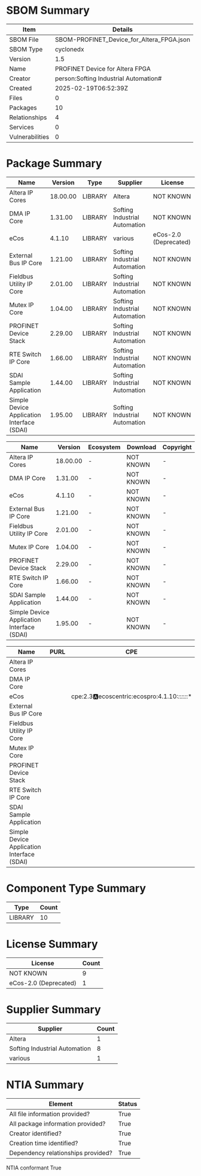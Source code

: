 
# SBOM Summary

Item | Details
| -------- | -------- 
SBOM File | SBOM-PROFINET_Device_for_Altera_FPGA.json
SBOM Type | cyclonedx
Version | 1.5
Name | PROFINET Device for Altera FPGA
Creator | person:Softing Industrial Automation#
Created | 2025-02-19T06:52:39Z
Files | 0
Packages | 10
Relationships | 4
Services | 0
Vulnerabilities | 0

# Package Summary

Name | Version | Type | Supplier | License
| -------- | -------- | -------- | -------- | -------- 
Altera IP Cores | 18.00.00 | LIBRARY | Altera | NOT KNOWN
DMA IP Core | 1.31.00 | LIBRARY | Softing Industrial Automation | NOT KNOWN
eCos | 4.1.10 | LIBRARY | various | eCos-2.0 (Deprecated)
External Bus IP Core | 1.21.00 | LIBRARY | Softing Industrial Automation | NOT KNOWN
Fieldbus Utility IP Core | 2.01.00 | LIBRARY | Softing Industrial Automation | NOT KNOWN
Mutex IP Core | 1.04.00 | LIBRARY | Softing Industrial Automation | NOT KNOWN
PROFINET Device Stack | 2.29.00 | LIBRARY | Softing Industrial Automation | NOT KNOWN
RTE Switch IP Core | 1.66.00 | LIBRARY | Softing Industrial Automation | NOT KNOWN
SDAI Sample Application | 1.44.00 | LIBRARY | Softing Industrial Automation | NOT KNOWN
Simple Device Application Interface (SDAI) | 1.95.00 | LIBRARY | Softing Industrial Automation | NOT KNOWN

Name | Version | Ecosystem | Download | Copyright
| -------- | -------- | -------- | -------- | -------- 
Altera IP Cores | 18.00.00 | - | NOT KNOWN | -
DMA IP Core | 1.31.00 | - | NOT KNOWN | -
eCos | 4.1.10 | - | NOT KNOWN | -
External Bus IP Core | 1.21.00 | - | NOT KNOWN | -
Fieldbus Utility IP Core | 2.01.00 | - | NOT KNOWN | -
Mutex IP Core | 1.04.00 | - | NOT KNOWN | -
PROFINET Device Stack | 2.29.00 | - | NOT KNOWN | -
RTE Switch IP Core | 1.66.00 | - | NOT KNOWN | -
SDAI Sample Application | 1.44.00 | - | NOT KNOWN | -
Simple Device Application Interface (SDAI) | 1.95.00 | - | NOT KNOWN | -

Name | PURL | CPE
| -------- | -------- | -------- 
Altera IP Cores |  | 
DMA IP Core |  | 
eCos |  | cpe:2.3:a:ecoscentric:ecospro:4.1.10:*:*:*:*:*:*:*
External Bus IP Core |  | 
Fieldbus Utility IP Core |  | 
Mutex IP Core |  | 
PROFINET Device Stack |  | 
RTE Switch IP Core |  | 
SDAI Sample Application |  | 
Simple Device Application Interface (SDAI) |  | 

# Component Type Summary

Type | Count
| -------- | -------- 
LIBRARY | 10

# License Summary

License | Count
| -------- | -------- 
NOT KNOWN | 9
eCos-2.0 (Deprecated) | 1

# Supplier Summary

Supplier | Count
| -------- | -------- 
Altera | 1
Softing Industrial Automation | 8
various | 1

# NTIA Summary

Element | Status
| -------- | -------- 
All file information provided? | True
All package information provided? | True
Creator identified? | True
Creation time identified? | True
Dependency relationships provided? | True
NTIA conformant True
